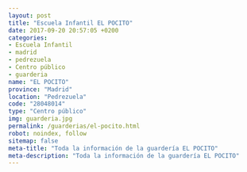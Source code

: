 ```yaml
---
layout: post
title: "Escuela Infantil EL POCITO"
date: 2017-09-20 20:57:05 +0200
categories:
- Escuela Infantil
- madrid
- pedrezuela
- Centro público
- guarderia
name: "EL POCITO"
province: "Madrid"
location: "Pedrezuela"
code: "28048014"
type: "Centro público"
img: guarderia.jpg
permalink: /guarderias/el-pocito.html
robot: noindex, follow
sitemap: false
meta-title: "Toda la información de la guardería EL POCITO"
meta-description: "Toda la información de la guardería EL POCITO"
---
```

